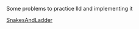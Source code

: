 Some problems to practice lld and implementing it

[SnakesAndLadder](https://workat.tech/machine-coding/practice/snake-and-ladder-problem-zgtac9lxwntg)
